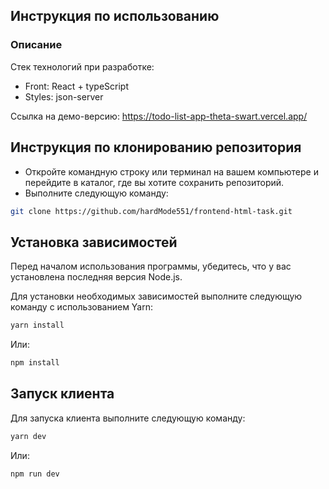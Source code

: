 ## Инструкция по использованию

### Описание

Стек технологий при разработке:
- Front: React + typeScript
- Styles: json-server

Ссылка на демо-версию: https://todo-list-app-theta-swart.vercel.app/

## Инструкция по клонированию репозитория

- Откройте командную строку или терминал на вашем компьютере и перейдите в каталог, где вы хотите сохранить репозиторий.
- Выполните следующую команду:

```sh
git clone https://github.com/hardMode551/frontend-html-task.git
```

## Установка зависимостей

Перед началом использования программы, убедитесь, что у вас установлена последняя версия Node.js.

Для установки необходимых зависимостей выполните следующую команду с использованием Yarn:

```sh
yarn install
```

Или:

```sh
npm install
```

## Запуск клиента

Для запуска клиента выполните следующую команду:

```sh
yarn dev
```

Или:

```sh
npm run dev
```
